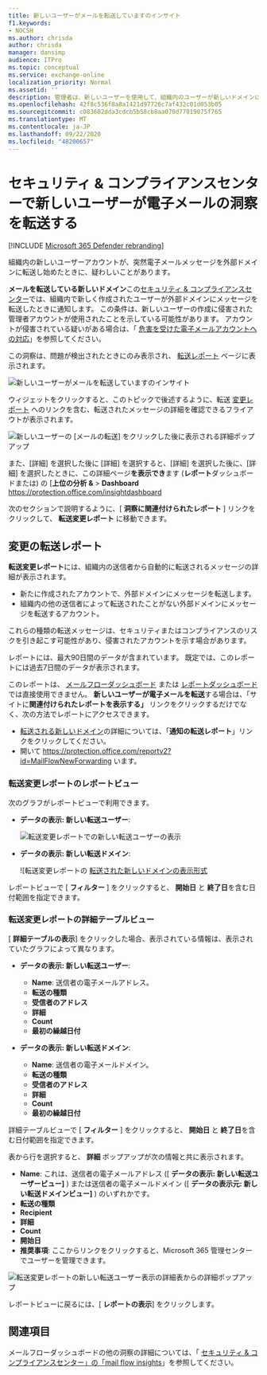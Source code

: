 ```yaml
---
title: 新しいユーザーがメールを転送していますのインサイト
f1.keywords:
- NOCSH
ms.author: chrisda
author: chrisda
manager: dansimp
audience: ITPro
ms.topic: conceptual
ms.service: exchange-online
localization_priority: Normal
ms.assetid: ''
description: 管理者は、新しいユーザーを使用して、組織内のユーザーが新しいドメインにメッセージを転送している場合に、メールの洞察をセキュリティ & コンプライアンスセンターで転送する方法を学習できます。
ms.openlocfilehash: 42f8c536f8a8a1421d97726c7af432c01d053b05
ms.sourcegitcommit: c083602dda3cdcb5b58cb8aa070d77019075f765
ms.translationtype: MT
ms.contentlocale: ja-JP
ms.lasthandoff: 09/22/2020
ms.locfileid: "48200657"
---
```

# <a name="new-users-forwarding-email-insight-in-the-security--compliance-center"></a>セキュリティ & コンプライアンスセンターで新しいユーザーが電子メールの洞察を転送する

[!INCLUDE [Microsoft 365 Defender rebranding](../includes/microsoft-defender-for-office.md)]


組織内の新しいユーザーアカウントが、突然電子メールメッセージを外部ドメインに転送し始めたときに、疑わしいことがあります。

**メールを転送している新しいドメイン**この[セキュリティ & コンプライアンスセンター](https://protection.office.com)では、組織内で新しく作成されたユーザーが外部ドメインにメッセージを転送したときに通知します。 この条件は、新しいユーザーの作成に侵害された管理者アカウントが使用されたことを示している可能性があります。 アカウントが侵害されている疑いがある場合は、「 [危害を受けた電子メールアカウントへの対応](https://docs.microsoft.com/microsoft-365/security/office-365-security/responding-to-a-compromised-email-account)」を参照してください。

この洞察は、問題が検出されたときにのみ表示され、 [転送レポート](view-mail-flow-reports.md#forwarding-report) ページに表示されます。

![新しいユーザーがメールを転送していますのインサイト](../../media/mfi-new-users-forwarding-email.png)

ウィジェットをクリックすると、このトピックで後述するように、転送 [変更レポート](#forwarding-modifications-report) へのリンクを含む、転送されたメッセージの詳細を確認できるフライアウトが表示されます。

![新しいユーザーの [メールの転送] をクリックした後に表示される詳細ポップアップ](../../media/mfi-new-users-forwarding-email-details.png)

また、[詳細] を選択した後に [詳細] を選択すると、[詳細] を選択した後に、[詳細] を選択したときに、この詳細ページ**を表示でき**ます (**レポート**ダッシュボードまたは) の [**上位の分析 &** \> **Dashboard** <https://protection.office.com/insightdashboard>

次のセクションで説明するように、[ **洞察に関連付けられたレポート** ] リンクをクリックして、 **転送変更レポート** に移動できます。

## <a name="forwarding-modifications-report"></a>変更の転送レポート

**転送変更レポート**には、組織内の送信者から自動的に転送されるメッセージの詳細が表示されます。

- 新たに作成されたアカウントで、外部ドメインにメッセージを転送します。
- 組織内の他の送信者によって転送されたことがない外部ドメインにメッセージを転送するアカウント。

これらの種類の転送メッセージは、セキュリティまたはコンプライアンスのリスクを引き起こす可能性があり、侵害されたアカウントを示す場合があります。

レポートには、最大90日間のデータが含まれています。 既定では、このレポートには過去7日間のデータが表示されます。

このレポートは、 [メールフローダッシュボード](mail-flow-insights-v2.md) または [レポートダッシュボード](view-mail-flow-reports.md)では直接使用できません。 **新しいユーザーが電子メールを転送**する場合は、「サイトに**関連付けられたレポートを表示する」** リンクをクリックするだけでなく、次の方法でレポートにアクセスできます。

- [転送される新しいドメイン](mfi-new-domains-being-forwarded-email.md)の詳細については、「**通知の転送レポート**」リンクをクリックしてください。
- 開いて <https://protection.office.com/reportv2?id=MailFlowNewForwarding> います。

### <a name="report-view-for-the-forwarding-modifications-report"></a>転送変更レポートのレポートビュー

次のグラフがレポートビューで利用できます。

- **データの表示: 新しい転送ユーザー**:

  ![転送変更レポートでの新しい転送ユーザーの表示](../../media/forwarding-modifications-report-new-forwarding-users.png)

- **データの表示: 新しい転送ドメイン**:

  ![転送変更レポートの [転送された新しいドメインの表示形式](../../media/forwarding-modifications-report-new-forwarded-domains.png)

レポートビューで [ **フィルター** ] をクリックすると、 **開始日** と **終了日**を含む日付範囲を指定できます。

### <a name="details-table-view-for-the-forwarding-modifications-report"></a>転送変更レポートの詳細テーブルビュー

[ **詳細テーブルの表示**] をクリックした場合、表示されている情報は、表示されていたグラフによって異なります。

- **データの表示: 新しい転送ユーザー**:

  - **Name**: 送信者の電子メールアドレス。
  - **転送の種類**
  - **受信者のアドレス**
  - **詳細**
  - **Count**
  - **最初の繰越日付**

- **データの表示: 新しい転送ドメイン**:

  - **Name**: 送信者の電子メールドメイン。
  - **転送の種類**
  - **受信者のアドレス**
  - **詳細**
  - **Count**
  - **最初の繰越日付**

詳細テーブルビューで [ **フィルター** ] をクリックすると、 **開始日** と **終了日**を含む日付範囲を指定できます。

表から行を選択すると、 **詳細** ポップアップが次の情報と共に表示されます。

- **Name**: これは、送信者の電子メールアドレス ([ **データの表示: 新しい転送ユーザービュー]** ) または送信者の電子メールドメイン ([ **データの表示元: 新しい転送ドメインビュー]** ) のいずれかです。
- **転送の種類**
- **Recipient**
- **詳細**
- **Count**
- **開始日**
- **推奨事項**: ここからリンクをクリックすると、Microsoft 365 管理センターでユーザーを管理できます。

![転送変更レポートの新しい転送ユーザー表示の詳細表からの詳細ポップアップ](../../media/mfi-forwarding-modifications-report-new-forwarding-users-view-details-table-details.png)

レポートビューに戻るには、[ **レポートの表示**] をクリックします。

## <a name="related-topics"></a>関連項目

メールフローダッシュボードの他の洞察の詳細については、「 [セキュリティ & コンプライアンスセンター」の「mail flow insights](mail-flow-insights-v2.md)」を参照してください。
